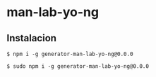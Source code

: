 # man-lab-yo-ng

## Instalacion

```
$ npm i -g generator-man-lab-yo-ng@0.0.0
```

```
$ sudo npm i -g generator-man-lab-yo-ng@0.0.0
```
